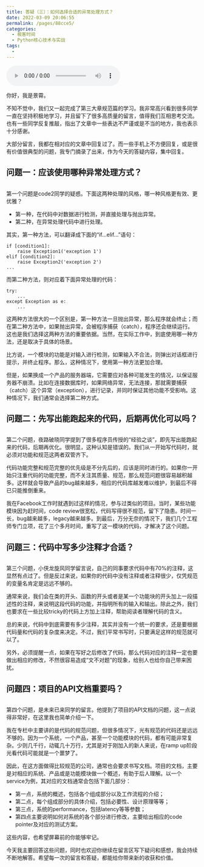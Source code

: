 ```yaml
---
title: 答疑（三）：如何选择合适的异常处理方式？
date: 2022-03-09 20:06:55
permalink: /pages/88cce5/
categories:
  - 极客时间
  - Python核心技术与实战
tags:
  - 
---
```

<audio title="32.答疑（三）：如何选择合适的异常处理方式？" src="https://static001.geekbang.org/resource/audio/af/fb/af75cfd5d3ee79f171f71ab740bf95fb.mp3" controls="controls"></audio> 
<p>你好，我是景霄。</p><p>不知不觉中，我们又一起完成了第三大章规范篇的学习。我非常高兴看到很多同学一直在坚持积极地学习，并且留下了很多高质量的留言，值得我们互相思考交流。也有一些同学反复推敲，指出了文章中一些表达不严谨或是不当的地方，我也表示十分感谢。</p><p>大部分留言，我都在相对应的文章中回复过了。而一些手机上不方便回复，或是很有价值很典型的问题，我专门摘录了出来，作为今天的答疑内容，集中回复。</p><h2>问题一：应该使用哪种异常处理方式？</h2><p><img src="https://static001.geekbang.org/resource/image/c7/42/c766890764672c7c924092d9dfd0c942.png" alt=""></p><p>第一个问题是code2同学的疑惑。下面这两种处理的风格，哪一种风格更有效、更优雅？</p><ul>
<li>第一种，在代码中对数据进行检测，并直接处理与抛出异常。</li>
<li>第二种，在异常处理代码中进行处理。</li>
</ul><p>其实，第一种方法，可以翻译成下面的“if…elif…”语句：</p><pre><code>if [condition1]:
    raise Exception1('exception 1')
elif [condition2]:
    raise Exception2('exception 2')
...
</code></pre><p>而第二种方法，则对应着下面异常处理的代码：</p><pre><code>try:
    ...
except Exception as e:
    ...
</code></pre><p>这两种方法很大的一个区别是，第一种方法一旦抛出异常，那么程序就会终止；而在第二种方法中，如果抛出异常，会被程序捕获（catch），程序还会继续运行。这也是我们选择这两种方法的重要依据。当然，在实际工作中，到底使用哪一种方法，还是取决于具体的场景。</p><p>比方说，一个模块的功能是对输入进行检测，如果输入不合法，则弹出对话框进行提示，并终止程序。那么，这种情况下，使用第一种方法更加合理。</p><!-- [[[read_end]]] --><p>但是，如果换成一个产品的服务器端，它需要应对各种可能发生的情况，以保证服务器不崩溃。比如在连接数据库时，如果网络异常，无法连接，那就需要捕获（catch）这个异常（exception），进行记录，并同时保证其他功能不受影响。这种情况下，我们通常会选择第二种方式。</p><h2>问题二：先写出能跑起来的代码，后期再优化可以吗？</h2><p><img src="https://static001.geekbang.org/resource/image/d5/b0/d5efddbe80757e61e33596ce41440bb0.png" alt=""></p><p>第二个问题，夜路破晓同学提到了很多程序员传授的“经验之谈”，即先写出能跑起来的代码，后期再优化。很明显，这种认知是错误的。我们从一开始写代码时，就必须对功能和规范这两者双管齐下。</p><p>代码功能完整和规范完整的优先级是不分先后的，应该是同时进行的。如果你一开始只注重代码的功能完整，而不关注其质量、规范，那么规范问题很容易越积越多。这样就会导致产品的bug越来越多，相应的代码库越发难以维护，到最后不得已只能推倒重来。</p><p>我在Facebook工作时就遇到过这样的情况，参与过类似的项目。当时，某些功能模块因为赶时间，code review很宽松，代码写得很不规范，留下了隐患。时间一长，bug越来越多，legacy越来越多。到最后，万分无奈的情况下，我们几个工程师专门立项，花了三个多月时间，重写了这一模块的代码，才解决了这个问题。</p><h2>问题三：代码中写多少注释才合适？</h2><p><img src="https://static001.geekbang.org/resource/image/f2/71/f22b2ec07051b244ed4a852189745671.png" alt=""></p><p>第三个问题，小侠龙旋风同学留言说，自己的同事要求代码中有70%的注释，这显然有点过了。但是反过来说，如果你的代码中没有注释或者注释很少，仅凭规范的变量名肯定是远远不够的。</p><p>通常来说，我们会在类的开头、函数的开头或者是某一个功能块的开头加上一段描述性的注释，来说明这段代码的功能，并指明所有的输入和输出。除此之外，我们也要求在一些比较tricky的代码上方加上注释，帮助阅读者理解代码的含义。</p><p>总的来说，代码中到底需要有多少注释，其实并没有一个统一的要求，还是要根据代码量和代码的复杂度来决定。不过，我们平常书写时，只要满足这样的规范就可以了。</p><p>另外，必须提醒一点，如果在写好之后修改了代码，那么代码对应的注释一定也要做出相应的修改，不然很容易造成“文不对题”的现象，给别人也给你自己带来困扰。</p><h2>问题四：项目的API文档重要吗？</h2><p><img src="https://static001.geekbang.org/resource/image/fc/c5/fc59ac08ab33764afa439056e75acac5.png" alt=""></p><p>第四个问题，是未来已来同学的留言。他提到了项目的API文档的问题，这一点说得非常好，在这里我也简单介绍一下。</p><p>我在专栏中主要讲的是代码的规范问题，但很多情况下，光有规范的代码还是远远不够的。因为一个系统，一个产品，甚至一个功能模块的代码，都有可能非常复杂。少则几千行，动辄几十万行，尤其是对于刚加入的新人来说，在ramp up阶段光看代码可能就是一个噩梦了。</p><p>因此，在这方面做得比较规范的公司，通常也会要求书写文档。项目的文档，主要是对相应的系统、产品或是功能模块做一个概述，有助于后人理解。以一个service为例，其对应的文档通常会包括下面几部分：</p><ul>
<li>第一点，系统的概述，包括各个组成部分以及工作流程的介绍；</li>
<li>第二点，每个组成部分的具体介绍，包括必要性、设计原理等等；</li>
<li>第三点，系统的performance，包括latency等等参数；</li>
<li>第四点主要说明如何对系统的各个部分进行修改，主要给出相应的code pointer及对应的测试方案。</li>
</ul><p>这些内容，也希望屏幕前的你能够牢记。</p><p>今天我主要回答这些问题，同时也欢迎你继续在留言区写下疑问和感想，我会持续不断地解答。希望每一次的留言和答疑，都能给你带来新的收获和价值。</p><p></p>